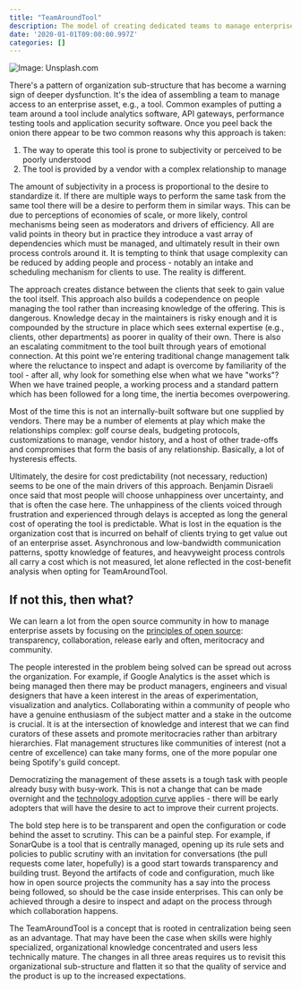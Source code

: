```yaml
---
title: "TeamAroundTool"
description: The model of creating dedicated teams to manage enterprise assets used by internal users needs to be revisited.  
date: '2020-01-01T09:00:00.997Z'
categories: []
---
```


![Image: Unsplash.com](https://images.unsplash.com/photo-1470753323753-3f8091bb0232?ixlib=rb-1.2.1&ixid=eyJhcHBfaWQiOjEyMDd9&auto=format&fit=crop&w=1200&q=80)

There's a pattern of organization sub-structure that has become a warning sign of deeper dysfunction. It's the idea of assembling a team to manage access to an enterprise asset, e.g., a tool.  Common examples of putting a team around a tool include analytics software, API gateways, performance testing tools and application security software. Once you peel back the onion there appear to be two common reasons why this approach is taken:

1. The way to operate this tool is prone to subjectivity or perceived to be poorly understood
2. The tool is provided by a vendor with a complex relationship to manage

The amount of subjectivity in a process is proportional to the desire to standardize it. If there are multiple ways to perform the same task from the same tool there will be a desire to perform them in similar ways. This can be due to perceptions of economies of scale, or more likely, control mechanisms being seen as moderators and drivers of efficiency. All are valid points in theory but in practice they introduce a vast array of dependencies which must be managed, and ultimately result in their own process controls around it. It is tempting to think that usage complexity can be reduced by adding people and process - notably an intake and scheduling mechanism for clients to use. The reality is different.

The approach creates distance between the clients that seek to gain value the tool itself. This approach also builds a codependence on people managing the tool rather than increasing knowledge of the offering. This is dangerous. Knowledge decay in the maintainers is risky enough and it is compounded by the structure in place which sees external expertise (e.g., clients, other departments) as poorer in quality of their own. There is also an escalating commitment to the tool built through years of emotional connection. At this point we're entering traditional change management talk where the reluctance to inspect and adapt is overcome by familiarity of the tool - after all, why look for something else when what we have "works"? When we have trained people, a working process and a standard pattern which has been followed for a long time, the inertia becomes overpowering.

Most of the time this is not an internally-built software but one supplied by vendors. There may be a number of elements at play which make the relationships complex: golf course deals, budgeting protocols, customizations to manage, vendor history, and a host of other trade-offs and compromises that form the basis of any relationship. Basically, a lot of hysteresis effects.

Ultimately, the desire for cost predictability (not necessary, reduction) seems to be one of the main drivers of this approach. Benjamin Disraeli once said that most people will choose unhappiness over uncertainty, and that is often the case here. The unhappiness of the clients voiced through frustration and experienced through delays is accepted as long the general cost of operating the tool is predictable. What is lost in the equation is the organization cost that is incurred on behalf of clients trying to get value out of an enterprise asset. Asynchronous and low-bandwidth communication patterns, spotty knowledge of features, and heavyweight process controls all carry a cost which is not measured, let alone reflected in the cost-benefit analysis when opting for TeamAroundTool.

## If not this, then what?
We can learn a lot from the open source community in how to manage enterprise assets by focusing on the [principles of open source]([https://opensource.com/open-source-way](https://opensource.com/open-source-way)): transparency, collaboration, release early and often, meritocracy and community.

The people interested in the problem being solved can be spread out across the organization. For example, if Google Analytics is the asset which is being managed then there may be product managers, engineers and visual designers that have a keen interest in the areas of experimentation, visualization and analytics. Collaborating within a community of people who have a genuine enthusiasm of the subject matter and a stake in the outcome is crucial. It is at the intersection of knowledge and interest that we can find curators of these assets and promote meritocracies rather than arbitrary hierarchies. Flat management structures like communities of interest (not a centre of excellence) can take many forms, one of the more popular one being Spotify's guild concept. 

Democratizing the management of these assets is a tough task with people already busy with busy-work. This is not a change that can be made overnight and the [technology adoption curve]([https://en.wikipedia.org/wiki/Technology_adoption_life_cycle](https://en.wikipedia.org/wiki/Technology_adoption_life_cycle)) applies - there will be early adopters that will have the desire to act to improve their current projects. 

The bold step here is to be transparent and open the configuration or code behind the asset to scrutiny. This can be a painful step. For example, if SonarQube is a tool that is centrally managed, opening up its rule sets and policies to public scrutiny with an invitation for conversations (the pull requests come later, hopefully) is a good start towards transparency and building trust. Beyond the artifacts of code and configuration, much like how in open source projects the community has a say into the process being followed, so should be the case inside enterprises. This can only be achieved through a desire to inspect and adapt on the process through which collaboration happens.

The TeamAroundTool is a concept that is rooted in centralization being seen as an advantage. That may have been the case when skills were highly specialized, organizational knowledge concentrated and users less technically mature. The changes in all three areas requires us to revisit this organizational sub-structure and flatten it so that the quality of service and the product is up to the increased expectations.
